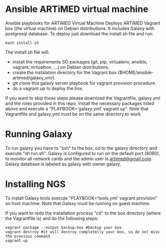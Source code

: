 # Ansible ARTiMED virtual machine
Ansible playbooks for ARTiMED Virtual Machine
Deploys ARTiMED Vagrant box (the virtual machine) on Debian distributions. It includes Galaxy with postgresql database. To deploy just download the install.sh file and run:
```
bash install.sh
```

The install.sh file will:
 - install the requirements SO packages (git, pip, virtualenv, ansible, vagrant, virtualbox, ...) on Debian distributions.
 - create the instalation directory for the Vagrant box ($HOME/ansible-artimed/galaxy_vm/).
 - git clone this galaxy server playbook for vagrant provision procedure.
 - do a vagrant up to deploy the box.
 
If you want to skip these steps please download the Vagrantfile, galaxy.yml and the roles provided in this repo, install the necessary packages listed above and execute a "PLAYBOOK='galaxy.yml' vagrant up". Note that Vagrantfile and galaxy.yml must be on the same directory to work.

# Running Galaxy
To run galaxy you have to "ssh" to the box, cd to the galaxy directory and execute "sh run.sh". Galaxy is configured to run on the default port (8080), to monitor all network cards and the admin user is artimed@gmail.com. Galaxy database is labeled as galaxy with owner galaxy.

# Installing NGS
To install Galaxy tools execute "PLAYBOOK='tools.yml' vagrant provision" on host machine. Note that Galaxy must be running on guest machine. 

If you want to redo the installation process "cd" to the box directory (where the Vagrantfile is) and do the following steps:
```
vagrant package --output backup.box #backup your box
vagrant destroy #it will destroy completelly your box, so do not miss the previous command
vagrant up
```
